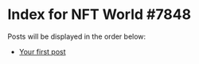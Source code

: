 # Index for NFT World #7848
Posts will be displayed in the order below:

- [Your first post](./001-first.md)

